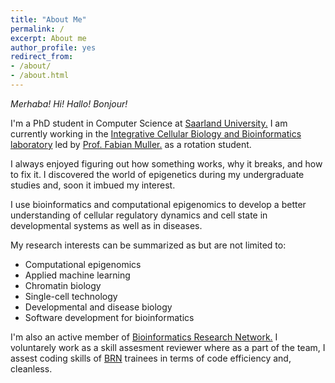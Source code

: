 ```yaml
---
title: "About Me"
permalink: /
excerpt: About me
author_profile: yes
redirect_from:
- /about/
- /about.html
---
```


*Merhaba!* *Hi!* *Hallo!*  *Bonjour!*


I'm a PhD student in Computer Science at [Saarland University.](https://www.uni-saarland.de/en/department/department-of-computer-science.html)
I am currently working in the [Integrative Cellular Biology and Bioinformatics laboratory](https://icb.uni-saarland.de/) led by [Prof. Fabian Muller.](https://icb.uni-saarland.de/people/fabian-muller/) as a rotation student.

I always enjoyed figuring out how something works, why it breaks, and how to fix
it. I discovered the world of epigenetics during my undergraduate studies and,
soon it imbued my interest.

I use bioinformatics and computational epigenomics to develop a better
understanding of cellular regulatory dynamics and cell state in developmental
systems as well as in diseases.

My research interests can be summarized as but are not limited to:

*  Computational epigenomics
*  Applied machine learning 
*  Chromatin biology 
*  Single-cell technology
*  Developmental and disease biology
*  Software development for bioinformatics

I'm also an active member of [Bioinformatics Research Network.](https://www.bio-net.dev/)
I voluntarely work as a skill assesment reviewer where as a part of the team, I
assest coding skills of [BRN](https://www.bio-net.dev/) trainees in terms of
code efficiency and, cleanless.

